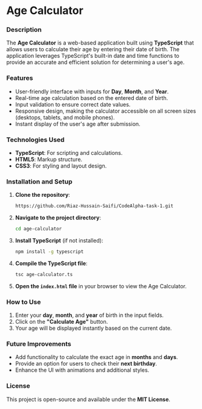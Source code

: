 # Age Calculator

### Description
The **Age Calculator** is a web-based application built using **TypeScript** that allows users to calculate their age by entering their date of birth. The application leverages TypeScript's built-in date and time functions to provide an accurate and efficient solution for determining a user's age.

### Features
- User-friendly interface with inputs for **Day**, **Month**, and **Year**.
- Real-time age calculation based on the entered date of birth.
- Input validation to ensure correct date values.
- Responsive design, making the calculator accessible on all screen sizes (desktops, tablets, and mobile phones).
- Instant display of the user's age after submission.

### Technologies Used
- **TypeScript**: For scripting and calculations.
- **HTML5**: Markup structure.
- **CSS3**: For styling and layout design.

### Installation and Setup
1. **Clone the repository**:
   ```bash
   https://github.com/Riaz-Hussain-Saifi/CodeAlpha-task-1.git
   ```
2. **Navigate to the project directory**:
   ```bash
   cd age-calculator
   ```
3. **Install TypeScript** (if not installed):
   ```bash
   npm install -g typescript
   ```
4. **Compile the TypeScript file**:
   ```bash
   tsc age-calculator.ts
   ```
5. **Open the `index.html` file** in your browser to view the Age Calculator.

### How to Use
1. Enter your **day**, **month**, and **year** of birth in the input fields.
2. Click on the **"Calculate Age"** button.
3. Your age will be displayed instantly based on the current date.

### Future Improvements
- Add functionality to calculate the exact age in **months** and **days**.
- Provide an option for users to check their **next birthday**.
- Enhance the UI with animations and additional styles.

### License
This project is open-source and available under the **MIT License**.
